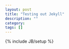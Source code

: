 ```yaml
---
layout: post
title: "Testing out Jekyll"
description: ""
category: 
tags: []
---
```

{% include JB/setup %}
